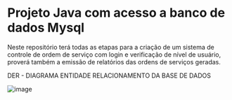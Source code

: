 # Projeto Java com acesso a banco de dados Mysql
Neste repositório terá todas as etapas para a criação de um sistema de controle de ordem de serviço com login e verificação de nível de usuário, proverá também a emissão de relatórios das ordens de serviços geradas.

DER - DIAGRAMA ENTIDADE RELACIONAMENTO DA BASE DE DADOS 

![image](https://user-images.githubusercontent.com/63883231/127249801-3288b10d-ec3c-45b5-af02-0e28944f9b0e.png)
